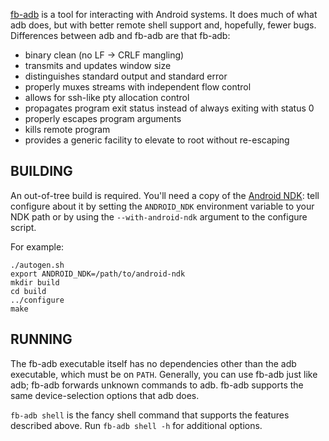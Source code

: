 [fb-adb](https://github.com/facebook/fb-adb) is a tool for interacting
with Android systems. It does much of what adb does, but with better
remote shell support and, hopefully, fewer bugs. Differences between
adb and fb-adb are that fb-adb:

  * binary clean (no LF -> CRLF mangling)
  * transmits and updates window size
  * distinguishes standard output and standard error
  * properly muxes streams with independent flow control
  * allows for ssh-like pty allocation control
  * propagates program exit status instead of always exiting
    with status 0
  * properly escapes program arguments
  * kills remote program
  * provides a generic facility to elevate to root without re-escaping

BUILDING
--------

An out-of-tree build is required.  You'll need a copy of the
[Android NDK](https://developer.android.com/tools/sdk/ndk/index.html):
tell configure about it by setting the `ANDROID_NDK` environment
variable to your NDK path or by using the `--with-android-ndk` argument
to the configure script.

For example:
````
./autogen.sh
export ANDROID_NDK=/path/to/android-ndk
mkdir build
cd build
../configure
make
````

RUNNING
-------

The fb-adb executable itself has no dependencies other than the adb
executable, which must be on `PATH`.  Generally, you can use fb-adb just
like adb; fb-adb forwards unknown commands to adb. fb-adb supports
the same device-selection options that adb does.

`fb-adb shell` is the fancy shell command that supports the features
described above.  Run `fb-adb shell -h` for additional options.
